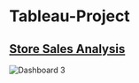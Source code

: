 # Tableau-Project

## [Store Sales Analysis](https://github.com/levuthuynga/Tableau-Projects/tree/main/Store%20Sales%20Analysis%20Project)

![Dashboard 3](https://user-images.githubusercontent.com/94755091/142756915-a718c528-1a52-4963-8568-ddf0cd3703d9.png)
